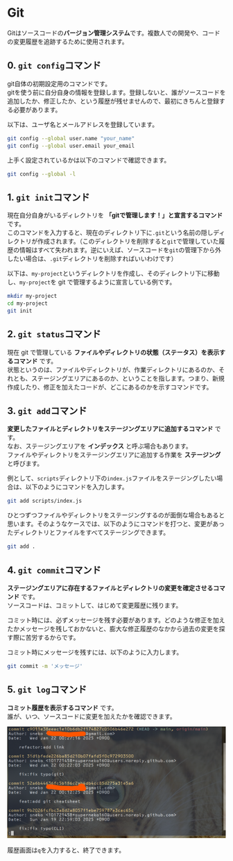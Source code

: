 # Git

Gitはソースコードの**バージョン管理システム**です。複数人での開発や、コードの変更履歴を追跡するために使用されます。

## 0. `git config`コマンド

git自体の初期設定用のコマンドです。  
gitを使う前に自分自身の情報を登録します。登録しないと、誰がソースコードを追加したか、修正したか、という履歴が残せませんので、最初にきちんと登録する必要があります。

以下は、ユーザ名とメールアドレスを登録しています。

```sh
git config --global user.name "your_name"
git config --global user.email your_email
```

上手く設定されているかは以下のコマンドで確認できます。

```sh
git config --global -l
```

## 1. `git init`コマンド

現在自分自身がいるディレクトリを **「gitで管理します！」と宣言するコマンド** です。  
このコマンドを入力すると、現在のディレクトリ下に`.git`という名前の隠しディレクトリが作成されます。（このディレクトリを削除すると`git`で管理していた履歴の情報はすべて失われます。逆にいえば、ソースコードを`git`の管理下から外したい場合は、`.git`ディレクトリを削除すればいいわけです）

以下は、`my-project`というディレクトリを作成し、そのディレクトリ下に移動し、`my-project`を git で管理するように宣言している例です。

```sh
mkdir my-project
cd my-project
git init
```

## 2. `git status`コマンド

現在 git で管理している **ファイルやディレクトリの状態（ステータス）を表示するコマンド** です。  
状態というのは、ファイルやディレクトリが、作業ディレクトリにあるのか、それとも、ステージングエリアにあるのか、ということを指します。つまり、新規作成したり、修正を加えたコードが、どこにあるのかを示すコマンドです。

## 3. `git add`コマンド

**変更したファイルとディレクトリをステージングエリアに追加するコマンド** です。  
なお、ステージングエリアを **インデックス** と呼ぶ場合もあります。  
ファイルやディレクトリをステージングエリアに追加する作業を **ステージング** と呼びます。

例として、`scripts`ディレクトリ下の`index.js`ファイルをステージングしたい場合は、以下のようにコマンドを入力します。

```sh
git add scripts/index.js
```

ひとつずつファイルやディレクトリをステージングするのが面倒な場合もあると思います。そのようなケースでは、以下のようにコマンドを打つと、変更があったディレクトリとファイルをすべてステージングできます。

```sh
git add .
```

## 4. `git commit`コマンド

**ステージングエリアに存在するファイルとディレクトリの変更を確定させるコマンド** です。  
ソースコードは、コミットして、はじめて変更履歴に残ります。

コミット時には、必ずメッセージを残す必要があります。どのような修正を加えたかメッセージを残しておかないと、膨大な修正履歴のなかから過去の変更を探す際に苦労するからです。

コミット時にメッセージを残すには、以下のように入力します。

```sh
git commit -m 'メッセージ'
```

## 5. `git log`コマンド

**コミット履歴を表示するコマンド** です。  
誰が、いつ、ソースコードに変更を加えたかを確認できます。

![gitlogコマンド](docs/git-log.png)

履歴画面は`q`を入力すると、終了できます。
